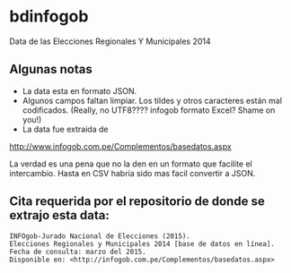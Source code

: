 # bdinfogob

Data de las Elecciones Regionales Y Municipales 2014 

## Algunas notas

- La data esta en formato JSON.
- Algunos campos faltan limpiar. Los tildes y otros caracteres están mal codificados. (Really, no UTF8???? infogob formato Excel? Shame on you!)
- La data fue extraida de 

http://www.infogob.com.pe/Complementos/basedatos.aspx

La verdad es una pena que no la den en un formato que facilite el intercambio. Hasta en CSV habría sido mas facil convertir a JSON.

## Cita requerida por el repositorio de donde se extrajo esta data:
```
INFOgob-Jurado Nacional de Elecciones (2015). 
Elecciones Regionales y Municipales 2014 [base de datos en línea]. 
Fecha de consulta: marzo del 2015. 
Disponible en: <http://infogob.com.pe/Complementos/basedatos.aspx>
```
